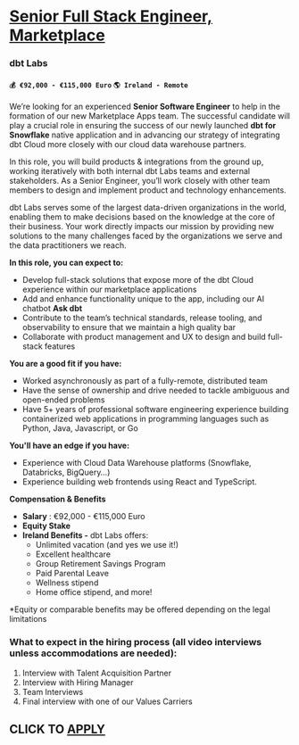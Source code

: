# [Senior Full Stack Engineer, Marketplace](https://www.remotewlb.com/apply/senior-full-stack-engineer-marketplace)  
### dbt Labs  
#### `💰 €92,000 - €115,000 Euro` `🌎 Ireland - Remote`  

We’re looking for an experienced **Senior Software Engineer** to help in the formation of our new Marketplace Apps team. The successful candidate will play a crucial role in ensuring the success of our newly launched **dbt for Snowflake** native application and in advancing our strategy of integrating dbt Cloud more closely with our cloud data warehouse partners.

In this role, you will build products & integrations from the ground up, working iteratively with both internal dbt Labs teams and external stakeholders. As a Senior Engineer, you’ll work closely with other team members to design and implement product and technology enhancements.

dbt Labs serves some of the largest data-driven organizations in the world, enabling them to make decisions based on the knowledge at the core of their business. Your work directly impacts our mission by providing new solutions to the many challenges faced by the organizations we serve and the data practitioners we reach.

**In this role, you can expect to:**

  * Develop full-stack solutions that expose more of the dbt Cloud experience within our marketplace applications
  * Add and enhance functionality unique to the app, including our AI chatbot **Ask dbt**
  * Contribute to the team’s technical standards, release tooling, and observability to ensure that we maintain a high quality bar
  * Collaborate with product management and UX to design and build full-stack features

**You are a good fit if you have:**

  * Worked asynchronously as part of a fully-remote, distributed team
  * Have the sense of ownership and drive needed to tackle ambiguous and open-ended problems
  * Have 5+ years of professional software engineering experience building containerized web applications in programming languages such as Python, Java, Javascript, or Go

**You'll have an edge if you have:**

  * Experience with Cloud Data Warehouse platforms (Snowflake, Databricks, BigQuery…)
  * Experience building web frontends using React and TypeScript.

**Compensation & Benefits**

  * **Salary** : €92,000 - €115,000 Euro
  * **Equity Stake**
  * **Ireland Benefits -** dbt Labs offers: 
    * Unlimited vacation (and yes we use it!)
    * Excellent healthcare
    * Group Retirement Savings Program
    * Paid Parental Leave
    * Wellness stipend
    * Home office stipend, and more!

*Equity or comparable benefits may be offered depending on the legal limitations

### What to expect in the hiring process **(all video interviews unless accommodations are needed):**

  1. Interview with Talent Acquisition Partner
  2. Interview with Hiring Manager
  3. Team Interviews
  4. Final interview with one of our Values Carriers

  
## CLICK TO [APPLY](https://www.remotewlb.com/apply/senior-full-stack-engineer-marketplace)

